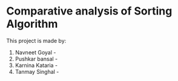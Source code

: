 # Comparative analysis of Sorting Algorithm
 This project is made by:
 1. Navneet Goyal - 
 2. Pushkar bansal - 
 3. Karnina Kataria - 
 4. Tanmay Singhal - 
